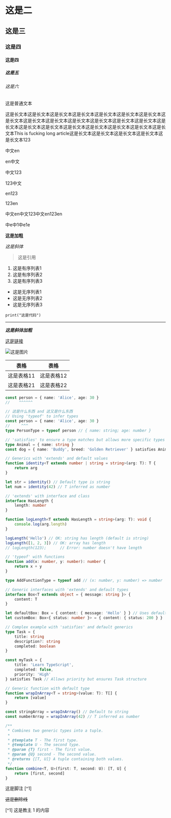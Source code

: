 # 这是二

## 这是三

### 这是四

#### 这是四

##### 这是五

###### 这是六

这是普通文本

这是长文本这是长文本这是长文本这是长文本这是长文本这是长文本这是长文本这是长文本这是长文本这是长文本这是长文本这是长文本这是长文本这是长文本这是长文本这是长文本这是长文本这是长文本这是长文本这是长文本这是长文本这是长文本This is fucking long article这是长文本这是长文本这是长文本这是长文本这是长文本123

中文en

en中文

中文123

123中文

en123

123en

中文en中文123中文en123en

中e中1中e1e

**这是加粗**

_这是斜体_

> 这是引用

1. 这是有序列表1
2. 这是有序列表2
3. 这是有序列表3

- 这是无序列表1
- 这是无序列表2
- 这是无序列表3

`print("这是代码")`

---

**_这是斜体加粗_**

[这是链接](https://www.baidu.com)

![这是图片](https://www.baidu.com/img/flexible/logo/pc/result@2.png)

| 表格       | 表格       |
| ---------- | ---------- |
| 这是表格11 | 这是表格12 |
| 这是表格21 | 这是表格22 |

```typescript twoslash
const person = { name: 'Alice', age: 30 }
//    ^^^^^^
```

```typescript
// 这是什么东西 and 这又是什么东西
// Using 'typeof' to infer types
const person = { name: 'Alice', age: 30 }
//     ^^^
type PersonType = typeof person // { name: string; age: number }

// 'satisfies' to ensure a type matches but allows more specific types
type Animal = { name: string }
const dog = { name: 'Buddy', breed: 'Golden Retriever' } satisfies Animal

// Generics with 'extends' and default values
function identity<T extends number | string = string>(arg: T): T {
    return arg
}

let str = identity() // Default type is string
let num = identity(42) // T inferred as number

// 'extends' with interface and class
interface HasLength {
    length: number
}

function logLength<T extends HasLength = string>(arg: T): void {
    console.log(arg.length)
}

logLength('Hello') // OK: string has length (default is string)
logLength([1, 2, 3]) // OK: array has length
// logLength(123);      // Error: number doesn't have length

// 'typeof' with functions
function add(x: number, y: number): number {
    return x + y
}

type AddFunctionType = typeof add // (x: number, y: number) => number

// Generic interfaces with 'extends' and default types
interface Box<T extends object = { message: string }> {
    content: T
}

let defaultBox: Box = { content: { message: 'Hello' } } // Uses default type
let customBox: Box<{ status: number }> = { content: { status: 200 } }

// Complex example with 'satisfies' and default generics
type Task = {
    title: string
    description?: string
    completed: boolean
}

const myTask = {
    title: 'Learn TypeScript',
    completed: false,
    priority: 'High'
} satisfies Task // Allows priority but ensures Task structure

// Generic function with default type
function wrapInArray<T = string>(value: T): T[] {
    return [value]
}

const stringArray = wrapInArray() // Default to string
const numberArray = wrapInArray(42) // T inferred as number

/**
 * Combines two generic types into a tuple.
 *
 * @template T - The first type.
 * @template U - The second type.
 * @param {T} first - The first value.
 * @param {U} second - The second value.
 * @returns {[T, U]} A tuple containing both values.
 */
function combine<T, U>(first: T, second: U): [T, U] {
    return [first, second]
}
```

这是脚注 [^1]

~~这是删除线~~

[^1] 这是教主 1 的内容
